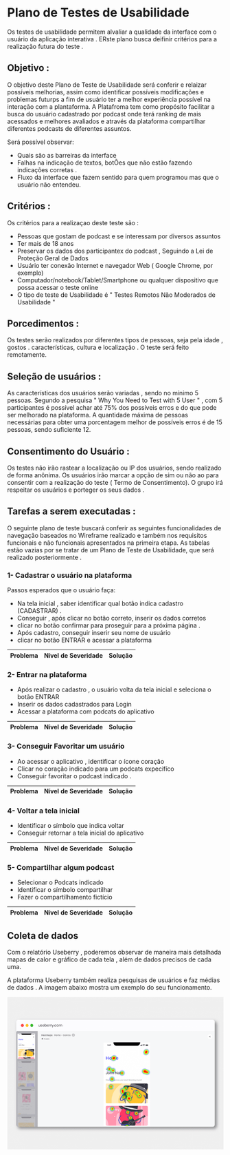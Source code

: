 # Plano de Testes de Usabilidade

Os testes de usabilidade permitem alvaliar a qualidade da interface com o usuário da aplicação  interativa . 
ERste plano busca deifinir critérios para a realização futura do teste . 

## Objetivo : 

O  objetivo deste Plano de Teste de Usabilidade será conferir e relaizar possíveis melhorias, assim como identificar possíveis modificações e problemas futurps a fim de usuário ter a melhor experiência possível na interação com a plantaforma. A Platafroma tem como propósito facilitar a busca do usuário cadastrado por podcast onde terá ranking de mais acessados e melhores avaliados e através da plataforma compartilhar diferentes podcasts de diferentes assuntos. 

Será possível observar: 
* Quais são as barreiras da interface
* Falhas na indicação de textos, botÕes que não estão fazendo indicações corretas .
* Fluxo da interface que fazem sentido para quem programou mas que o usuário não entendeu. 


## Critérios : 

Os critérios para a realizaçao deste teste são : 

* Pessoas que gostam de podcast e se interessam por diversos assuntos 
* Ter mais de 18 anos
* Preservar os dados dos participantex do podcast , Seguindo a Lei de Proteção Geral de Dados 
* Usuário ter conexão Internet e navegador Web ( Google Chrome, por exemplo)
* Computador/notebook/Tablet/Smartphone ou qualquer dispositivo que possa acessar o teste online 
* O tipo de teste de Usabilidade é " Testes Remotos Não Moderados de Usabilidade "

## Porcedimentos :

Os testes serão realizados por diferentes tipos de pessoas, seja pela idade , gostos . características, cultura e localização . O teste será feito remotamente.

## Seleção de usuários : 

As características dos usuários serão variadas , sendo no mínimo 5 pessoas. Segundo a pesquisa " Why You Need to Test with 5 User " , com 5 participantes é possível achar até 75% dos possíveis erros e do que pode ser melhorado na plataforma. A quantidade máxima de pessoas necessárias para obter uma porcentagem melhor de possíveis erros é de 15  pessoas, sendo suficiente 12. 

## Consentimento do Usuário : 

Os testes não irão rastear a localização ou IP dos usuários, sendo realizado de forma anônima. Os usuários irão marcar a opção de sim ou não ao para consentir com a realização do teste ( Termo de Consentimento). O grupo irá respeitar os usuários e porteger os seus dados . 

## Tarefas a serem executadas : 


O seguinte plano de teste buscará conferir as seguintes funcionalidades de navegação baseados no Wireframe realizado e também nos requisitos funcionais e não funcionais apresentados na primeira etapa. As tabelas estão vazias por se tratar de um Plano de Teste de Usabilidade, que será realizado posteriormente . 

### 1- Cadastrar o usuário na plataforma 

Passos esperados que o usuário faça: 

* Na tela inicial , saber identificar qual botão indica cadastro (CADASTRAR) . 
* Conseguir , após clicar no botão correto, inserir os dados corretos 
* clicar no botão confirmar para proseguir para a próxima página . 
* Após cadastro, conseguir inserir seu nome de usuário 
* clicar no botão ENTRAR e acessar a plataforma

|Problema|Nível de Severidade|Solução|
|-------|-------------------|-------|


### 2- Entrar na plataforma 

* Após realizar o cadastro , o usuário volta da tela inicial e seleciona o botão ENTRAR
* Inserir os dados cadastrados para Login 
* Acessar a plataforma com podcats do aplicativo 

|Problema|Nível de Severidade|Solução|
|-------|-------------------|-------|


### 3- Conseguir Favoritar um usuário 

* Ao acessar o aplicativo , identificar o ícone coração 
* Clicar no coração indicado para um podcats expecifíco
* Conseguir favoritar o podcast indicado .

|Problema|Nível de Severidade|Solução|
|-------|-------------------|-------|



### 4- Voltar a tela inicial 

 * Identificar o símbolo que indica voltar
 * Conseguir retornar a tela inicial do aplicativo 

 |Problema|Nível de Severidade|Solução|
|-------|-------------------|-------|



 ### 5- Compartilhar algum podcast 

 * Selecionar o Podcats indicado 
 * Identificar o símbolo compartilhar
 * Fazer o compartilhamento fictício 

|Problema|Nível de Severidade|Solução|
|-------|-------------------|-------|

## Coleta de dados 

Com o relatório Useberry , poderemos observar de maneira mais detalhada mapas de calor e gráfico de cada tela , além de dados precisos de cada uma. 

A plataforma Useberry também realiza pesquisas de usuários e faz médias de dados . A imagem abaixo mostra um exemplo do seu funcionamento. 

![Exemplo tela do useberry](img/prototyprio_toolbox_images_05-768x539.png)




